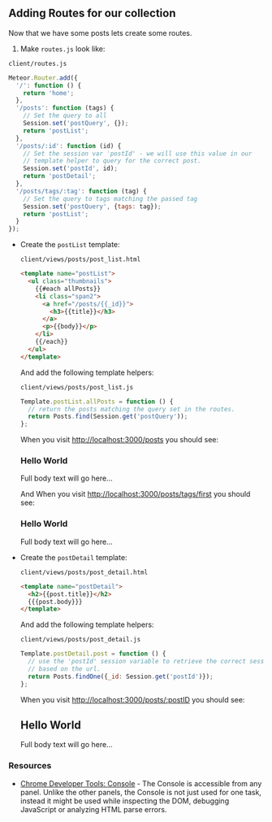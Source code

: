 ## Adding Routes for our collection

Now that we have some posts lets create some routes.

1. Make `routes.js` look like:

  `client/routes.js`
  ```javascript
  Meteor.Router.add({
    '/': function () {
      return 'home';
    },
    '/posts': function (tags) {
      // Set the query to all
      Session.set('postQuery', {});
      return 'postList';
    },
    '/posts/:id': function (id) {
      // Set the session var 'postId' - we will use this value in our
      // template helper to query for the correct post.
      Session.set('postId', id);
      return 'postDetail';
    },
    '/posts/tags/:tag': function (tag) {
      // Set the query to tags matching the passed tag
      Session.set('postQuery', {tags: tag});
      return 'postList';
    }
  });
  ```

* Create the `postList` template:

  `client/views/posts/post_list.html`
  ```html
  <template name="postList">
    <ul class="thumbnails">
      {{#each allPosts}}
      <li class="span2">
        <a href="/posts/{{_id}}">
          <h3>{{title}}</h3>
        </a> 
        <p>{{body}}</p>
      </li>
      {{/each}}
    </ul>
  </template>

  ```
  And add the following template helpers:

  `client/views/posts/post_list.js`
  ```javascript
  Template.postList.allPosts = function () {
    // return the posts matching the query set in the routes.
    return Posts.find(Session.get('postQuery'));
  };
  ```
  When you visit <http://localhost:3000/posts> you should see:

  ### Hello World
  Full body text will go here...

  And When you visit <http://localhost:3000/posts/tags/first> you should see:

  ### Hello World
  Full body text will go here...

* Create the `postDetail` template:

  `client/views/posts/post_detail.html`
  ```html
  <template name="postDetail">
    <h2>{{post.title}}</h2>
    {{{post.body}}}
  </template>

  ```
  And add the following template helpers:

  `client/views/posts/post_detail.js`
  ```javascript
  Template.postDetail.post = function () {
    // use the 'postId' session variable to retrieve the correct session
    // based on the url.
    return Posts.findOne({_id: Session.get('postId')});
  };
  ```

  When you visit <http://localhost:3000/posts/:postID> you should see:

  ## Hello World
  Full body text will go here...

### Resources

- [Chrome Developer Tools: Console][] - The Console is accessible from any panel. Unlike the other panels, the Console is not just used for one task, instead it might be used while inspecting the DOM, debugging JavaScript or analyzing HTML parse errors.

[Chrome Developer Tools: Console]: https://developers.google.com/chrome-developer-tools/docs/console
